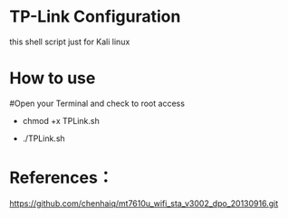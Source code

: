 # TP-Link Configuration

this shell script just for Kali linux

# How to use
#Open your Terminal and check to root access

* chmod +x TPLink.sh

* ./TPLink.sh

# References：
https://github.com/chenhaiq/mt7610u_wifi_sta_v3002_dpo_20130916.git
